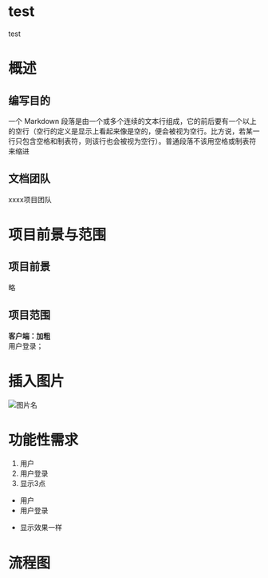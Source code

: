 # test
test
# 概述
## 编写目的
一个 Markdown 段落是由一个或多个连续的文本行组成，它的前后要有一个以上的空行（空行的定义是显示上看起来像是空的，便会被视为空行。比方说，若某一行只包含空格和制表符，则该行也会被视为空行）。普通段落不该用空格或制表符来缩进
## 文档团队
xxxx项目团队
# 项目前景与范围
## 项目前景
略
## 项目范围
**客户端：加粗**  
用户登录；  
# 插入图片
![图片名](http://image.baidu.com/search/detail?ct=503316480&z=0&ipn=d&word=%E5%9B%BE%E7%89%87&hs=0&pn=4&spn=0&di=46987167700&pi=0&rn=1&tn=baiduimagedetail&is=0%2C0&ie=utf-8&oe=utf-8&cl=2&lm=-1&cs=3597382613%2C1842885761&os=1011624528%2C3197137620&simid=3377850106%2C393331401&adpicid=0&lpn=0&ln=30&fr=ala&fm=&sme=&cg=&bdtype=0&oriquery=&objurl=http%3A%2F%2Fpic.58pic.com%2F58pic%2F16%2F62%2F63%2F97m58PICyWM_1024.jpg&fromurl=ippr_z2C%24qAzdH3FAzdH3Fooo_z%26e3Bcbrtv_z%26e3Bv54AzdH3Frf1AzdH3F8mmdmnl0_z%26e3Bip4s&gsm=0)
# 功能性需求
1. 用户
2. 用户登录
2. 显示3点

- 用户
- 用户登录
+ 显示效果一样
# 流程图
